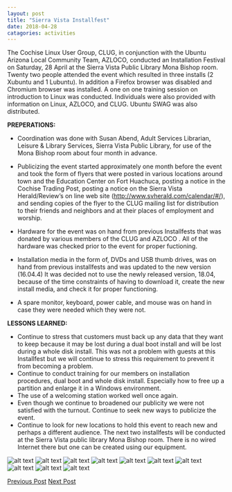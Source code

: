 ```yaml
---
layout: post
title: "Sierra Vista Installfest"
date: 2018-04-28
catagories: activities
---
```


The Cochise Linux User Group, CLUG, in conjunction with the Ubuntu Arizona Local Community Team, AZLOCO, conducted an Installation Festival on Saturday, 28 April at the Sierra Vista Public Library Mona Bishop room.  Twenty two people attended the event which resulted in three  installs (2 Xubuntu and 1 Lubuntu).  In addition a Firefox browser was disabled and Chromium browser was installed.  A one on one training session on introduction to Linux was conducted.  Individuals were also provided with information on Linux, AZLOCO, and CLUG.  Ubuntu SWAG was also distributed.

**PREPERATIONS:**

 * Coordination was done with Susan Abend, Adult Services Librarian, Leisure & Library Services, Sierra Vista Public Library, for use of the Mona Bishop room about four month in advance.
 
 * Publicizing the event started approximately one month before the event and took the form of flyers that were posted in various locations around town and the Education Center on Fort Huachuca, posting a notice in the Cochise Trading Post, posting a notice on the Sierra Vista Herald/Review’s on line web site (http://www.svherald.com/calendar/#/), and sending copies of the flyer to the CLUG mailing list for distribution to their friends and neighbors and at their places of employment and worship.
 
 * Hardware for the event was on hand from previous Installfests that was donated by various members of the CLUG and AZLOCO .  All of the hardware was checked prior to the event for proper fuctioning.
 
 * Installation media in the form of, DVDs and USB thumb drives, was on hand from previous installfests and was updated to the new version (16.04.4)  It was decided not to use the newly released version, 18.04, because of the time constraints of having to download it, create the new install media, and check it for proper functioning.
 
 * A spare monitor, keyboard, power cable, and mouse was on hand in case they were needed which they were not.

**LESSONS LEARNED:**

 * Continue to stress that customers must back up any data that they want to keep because it may be lost during a dual boot install and will be lost during a whole disk install.  This was not a problem with guests at this Installfest but we will continue to stress this requirement to prevent it from becoming a problem.
 * Continue to conduct training for our members on installation procedures, dual boot and whole disk install.  Especially how to free up a partition and enlarge it in a Windows environment.  
 * The use of a welcoming station worked well once again. 
 * Even though we continue to broadened our publicity we were not satisfied with the turnout.  Continue to seek new ways to publicize the event. 
 * Continue to look for new locations to hold this event to reach new and perhaps a different audience.  The next two installfests will be conducted at the Sierra Vista public library Mona Bishop room.  There is no wired Internet there but one can be created using our equipment.

![alt text](https://raw.githubusercontent.com/CochiseLinuxUsersGroup/CochiseLinuxUsersGroup.github.io/master/images/SierraVistaInstallfest_28-04-2018_03-400x400.JPG)
![alt text](https://raw.githubusercontent.com/CochiseLinuxUsersGroup/CochiseLinuxUsersGroup.github.io/master/images/SierraVistaInstallfest_28-04-2018_04-400x400.JPG)
![alt text](https://raw.githubusercontent.com/CochiseLinuxUsersGroup/CochiseLinuxUsersGroup.github.io/master/images/SierraVistaInstallfest_28-04-2018_01-400x400.JPG)
![alt text](https://raw.githubusercontent.com/CochiseLinuxUsersGroup/CochiseLinuxUsersGroup.github.io/master/images/SierraVistaInstallfest_28-04-2018_02-400x400.JPG)
![alt text](https://raw.githubusercontent.com/CochiseLinuxUsersGroup/CochiseLinuxUsersGroup.github.io/master/images/SierraVistaInstallfest_28-04-2018_05-400x400.JPG)
![alt text](https://raw.githubusercontent.com/CochiseLinuxUsersGroup/CochiseLinuxUsersGroup.github.io/master/images/SierraVistaInstallfest_28-04-2018_06-400x400.JPG)
![alt text](https://raw.githubusercontent.com/CochiseLinuxUsersGroup/CochiseLinuxUsersGroup.github.io/master/images/SierraVistaInstallfest_28-04-2018_07-400x400.JPG)
![alt text](https://raw.githubusercontent.com/CochiseLinuxUsersGroup/CochiseLinuxUsersGroup.github.io/master/images/CLUG_at_NativeGrill_28-04-2018_1-400x400.JPG)
![alt text](https://raw.githubusercontent.com/CochiseLinuxUsersGroup/CochiseLinuxUsersGroup.github.io/master/images/CLUG_at_NativeGrill_28-04-2018_2-400x400.JPG)
![alt text](https://raw.githubusercontent.com/CochiseLinuxUsersGroup/CochiseLinuxUsersGroup.github.io/master/images/CLUG_at_NativeGrill_28-04-2018_3-400x400.JPG)


<footer>
<a href="http://cochiselinuxusergroup.org/activities/SierraVistaInstallfest_2018-01-20" class="post-prev">Previous Post</a>
<a href="http://cochiselinuxusergroup.org/activities/SierraVistaInstallfest_2018-01-20" class="post-next">Next Post</a>
  </footer>
